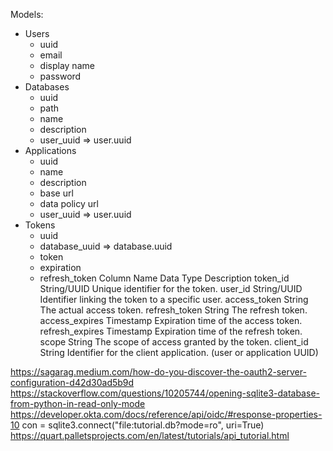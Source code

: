 Models:
- Users
  - uuid
  - email
  - display name
  - password
- Databases
  - uuid
  - path
  - name
  - description
  - user_uuid => user.uuid
- Applications
  - uuid
  - name
  - description
  - base url
  - data policy url
  - user_uuid => user.uuid
- Tokens
  - uuid
  - database_uuid => database.uuid
  - token
  - expiration
  - refresh_token
Column Name	Data Type	Description
token_id	String/UUID	Unique identifier for the token.
user_id	String/UUID	Identifier linking the token to a specific user.
access_token	String	The actual access token.
refresh_token	String	The refresh token.
access_expires	Timestamp	Expiration time of the access token.
refresh_expires	Timestamp	Expiration time of the refresh token.
scope	String	The scope of access granted by the token.
client_id	String	Identifier for the client application. (user or application UUID)

https://sagarag.medium.com/how-do-you-discover-the-oauth2-server-configuration-d42d30ad5b9d
https://stackoverflow.com/questions/10205744/opening-sqlite3-database-from-python-in-read-only-mode
https://developer.okta.com/docs/reference/api/oidc/#response-properties-10
con = sqlite3.connect("file:tutorial.db?mode=ro", uri=True)
https://quart.palletsprojects.com/en/latest/tutorials/api_tutorial.html


